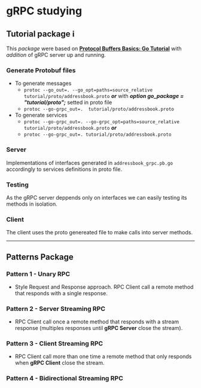 # gRPC studying

## Tutorial package :information_source:

This *package* were based on **[Protocol Buffers Basics: Go Tutorial](https://developers.google.com/protocol-buffers/docs/gotutorial)** with _addition_ of gRPC server up and running.
### Generate Protobuf files

- To generate messages
    -   `protoc --go_out=. --go_opt=paths=source_relative tutorial/proto/addressbook.proto`
    ***or*** with ***option go_package = "tutorial/proto";*** setted in proto file
    -   `protoc --go-grpc_out=.  tutorial/proto/addressbook.proto`    
- To generate services
    -   `protoc --go-grpc_out=. --go-grpc_opt=paths=source_relative tutorial/proto/addressbook.proto` 
    ***or***
    -   `protoc --go-grpc_out=. tutorial/proto/addressbook.proto`

### Server

Implementations of interfaces generated in `addressbook_grpc.pb.go` accordingly to services definitions in proto file.

### Testing

As the gRPC server deppends only on interfaces we can easily testing its methods in isolation.

### Client

The client uses the proto genereated file to make calls into server methods.

---

## Patterns Package
### Pattern 1 - Unary RPC

- Style Request and Response approach. RPC Client call a remote method that responds with a single response.
### Pattern 2 - Server Streaming RPC

- RPC Client call once a remote method that responds with a stream response (multiples responses until **gRPC Server** close the stream).
### Pattern 3 - Client Streaming RPC

- RPC Client call more than one time a remote method that only responds when **gRPC Client** close the stream.

### Pattern 4 - Bidirectional Streaming RPC


